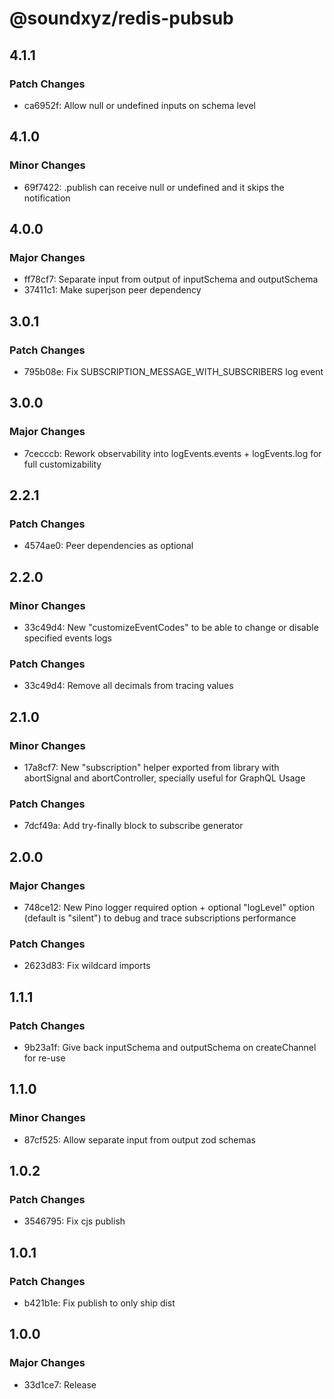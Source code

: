 # @soundxyz/redis-pubsub

## 4.1.1

### Patch Changes

- ca6952f: Allow null or undefined inputs on schema level

## 4.1.0

### Minor Changes

- 69f7422: .publish can receive null or undefined and it skips the notification

## 4.0.0

### Major Changes

- ff78cf7: Separate input from output of inputSchema and outputSchema
- 37411c1: Make superjson peer dependency

## 3.0.1

### Patch Changes

- 795b08e: Fix SUBSCRIPTION_MESSAGE_WITH_SUBSCRIBERS log event

## 3.0.0

### Major Changes

- 7cecccb: Rework observability into logEvents.events + logEvents.log for full customizability

## 2.2.1

### Patch Changes

- 4574ae0: Peer dependencies as optional

## 2.2.0

### Minor Changes

- 33c49d4: New "customizeEventCodes" to be able to change or disable specified events logs

### Patch Changes

- 33c49d4: Remove all decimals from tracing values

## 2.1.0

### Minor Changes

- 17a8cf7: New "subscription" helper exported from library with abortSignal and abortController, specially useful for GraphQL Usage

### Patch Changes

- 7dcf49a: Add try-finally block to subscribe generator

## 2.0.0

### Major Changes

- 748ce12: New Pino logger required option + optional "logLevel" option (default is "silent") to debug and trace subscriptions performance

### Patch Changes

- 2623d83: Fix wildcard imports

## 1.1.1

### Patch Changes

- 9b23a1f: Give back inputSchema and outputSchema on createChannel for re-use

## 1.1.0

### Minor Changes

- 87cf525: Allow separate input from output zod schemas

## 1.0.2

### Patch Changes

- 3546795: Fix cjs publish

## 1.0.1

### Patch Changes

- b421b1e: Fix publish to only ship dist

## 1.0.0

### Major Changes

- 33d1ce7: Release
